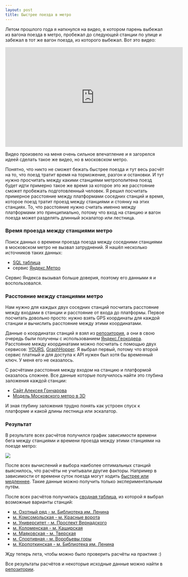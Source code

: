 ```yaml
---
layout: post
title: Быстрее поезда в метро
---
```


Летом прошлого года я наткнулся на видео, в котором парень выбежал из вагона
поезда в метро, пробежал до следующей станции по улице и забежал в тот же вагон
поезда, из которого выбежал. Вот это видео:

<iframe width="560" height="315" src="https://www.youtube.com/embed/PH_Z8Ghuq6E" frameborder="0" allowfullscreen></iframe>

Видео произвело на меня очень сильное впечатление и я загорелся идеей сделать
такое же видео, но в московском метро.

Понятно, что никто не сможет бежать быстрее поезда и тут весь расчёт на то, что
поезд тратит время на торможение, разгон и остановки. И тут нужно просчитать
между какими станциями метрополитена поезд будет идти примерно такое же время за
которое это же расстояние сможет пробежать подготовленный человек. Я решил
посчитать примерное расстояние между платформами соседних станций и время,
которое поезд тратит проезд между станциями и стоянку на этих станциях.  То, что
расстояние нужно считать именно между платформами это принципиально, потому что
вход на станцию и вагон поезда может разделять длинный эскалатор или лестница.

### Время проезда между станциями метро

Поиск данных о времени проезда поезда между соседними станциями в московском
метро не вызвал затруднений. Я нашёл несколько источников таких данных:

* [SQL таблица](http://www.ordo-crm.ru/metro.sql)
* сервис [Яндекс.Метро](https://metro.yandex.ru/moscow)
<!-- https://gist.github.com/rastyagaev/830193 -->

Сервис Яндекса вызывал больше доверия, поэтому его данными я и воспользовался.

### Расстояние между станциями метро

Нам нужно для каждых двух соседних станций посчитать расстояние между входами в станции
и расстояние от входа до платформы. Первое посчитать довольно просто:
нужно взять GPS координаты для каждой станции и вычислить расстояние между этими координатами.

Данные о координатах станций я взял из [репозитория](https://github.com/nerevar/metroflow),
а они в свою очередь были получены с использованием [Яндекс.Геокодера](https://tech.yandex.ru/maps/doc/geocoder/desc/concepts/About-docpage/). Расстояние между координатами можно посчитать с помощью
двух сервисов: [YOURS](http://wiki.openstreetmap.org/wiki/YOURS#API_documentation), [GraphHopper](https://github.com/graphhopper/web-api). Я выбрал первый, потому что второй сервис платный и для
доступа к API нужен был хотя бы временный ключ. У меня его не оказалось.

С расчётами расстояния между входом на станцию и платформой оказалось сложнее.
Все данные которые получилось найти это глубина заложения каждой станции:

* [Сайт Алексея Гончарова](http://www.alexeygoncharov.com/index1.html)
* [Модель Московского метро в 3D](http://varf.ru/metro3d/?p=-90&t=45&d=41.052558883257646&y=2014)

И зная глубину заложения трудно понять как устроен спуск к платформе и какой длины
лестница или эскалатор.

### Результат

В результате всех расчётов получился график зависимости времени бега между станциями и
времени проезда между этими станциями на поезде метро:

<img src="https://raw.githubusercontent.com/ligurio/moscow-metro/master/run-vs-train.png">

После всех вычислений и выбора наиболее оптимальных станций выяснилось,
что расчёты не учитывали другие факторы. Например в зависимости от времени суток поезда
могут ходить [быстрее или медленнее](http://news.metro.ru/movetime.html). Такие данные можно получить только экспериментальным путём.

После всех расчётов получилась [сводная таблица](https://github.com/ligurio/moscow-metro/blob/master/racethetube-moscow.csv), из которой я выбрал возможные варианты станций:

* [м. Охотный ряд - м. Библиотека им. Ленина](https://metro.yandex.ru/moscow?from=10&to=11&route=0)
* [м. Комсомольская - м. Красные ворота](https://metro.yandex.ru/moscow?from=6&to=7&route=0)
* [м. Университет - м. Проспект Вернадского](https://metro.yandex.ru/moscow?from=17&to=18&route=0)
* [м. Коломенская - м. Каширская](http://metro.yandex.ru/moscow?from=33&to=34&route=0)
* [м. Маяковская - м. Тверская](https://metro.yandex.ru/moscow?from=27&to=28&route=0)
* [м. Cпортивная - м. Воробьевы горы](https://metro.yandex.ru/moscow?from=15&to=16&route=0)
* [м. Кропоткинская - м. Библиотека им. Ленина](https://metro.yandex.ru/moscow?from=11&to=12&route=0)

Жду теперь лета, чтобы можно было проверить расчёты на практике :)

Все результаты расчётов и некоторые исходные данные можно найти в
[репозитории](https://github.com/ligurio/moscow-metro).
